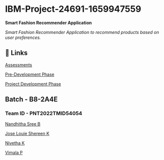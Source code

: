 # IBM-Project-24691-1659947559
<b>Smart Fashion Recommender Application </b>
  
<i>Smart Fashion Recommender Application to recommend products based on user preferences.</i>

## 🔗 Links

[Assessments](https://github.com/IBM-EPBL/IBM-Project-24691-1659947559/tree/main/Assessments)

[Pre-Development Phase](https://github.com/IBM-EPBL/IBM-Project-24691-1659947559/tree/main/Pre-Development%20Phase)

[Project Development Phase](https://github.com/IBM-EPBL/IBM-Project-24691-1659947559/tree/main/Project%20Development%20Phase)


## Batch - B8-2A4E

### Team ID - PNT2022TMID54054

[Nandhitha Sree B](https://github.com/Nandhitha-Sree-B)

[Jose Louie Shereen K](https://github.com/ShereenAlby)

[Nivetha K](https://github.com/Nivekumar01)

[Vimala P](https://github.com/Vimala18)
